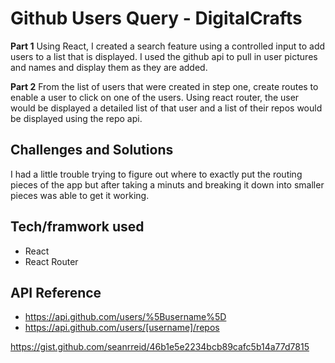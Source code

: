# Github Users Query - DigitalCrafts

**Part 1**
Using React, I created a search feature using a controlled input to add users to a list that is displayed. I used the github api to pull in user pictures and names and display them as they are added.

**Part 2**
From the list of users that were created in step one, create routes to enable a user to click on one of the users. Using react router, the user would be displayed a detailed list of that user and a list of their repos would be displayed using the repo api.

## Challenges and Solutions

I had a little trouble trying to figure out where to exactly put the routing pieces of the app but after taking a minuts and breaking it down into smaller pieces was able to get it working.

## Tech/framwork used

-   React
-   React Router

## API Reference

-   https://api.github.com/users/%5Busername%5D
-   https://api.github.com/users/[username]/repos

https://gist.github.com/seanrreid/46b1e5e2234bcb89cafc5b14a77d7815
